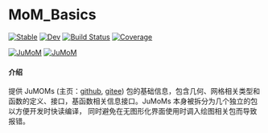# MoM_Basics

[![Stable](https://img.shields.io/badge/docs-stable-blue.svg)](https://deltaeecs.github.io/MoM_Basics.jl/)
[![Dev](https://img.shields.io/badge/docs-dev-blue.svg)](https://deltaeecs.github.io/MoM_Basics.jl/dev/)
[![Build Status](https://github.com/deltaeecs/MoM_Basics.jl/actions/workflows/CI.yml/badge.svg?branch=master)](https://github.com/deltaeecs/MoM_Basics.jl/actions/workflows/CI.yml?query=branch%3Amaster)
[![Coverage](https://codecov.io/gh/deltaeecs/MoM_Basics.jl/branch/master/graph/badge.svg)](https://codecov.io/gh/deltaeecs/MoM_Basics.jl)

[![JuMoM](https://img.shields.io/badge/JuMoM-github-orange.svg)](https://github.com/deltaeecs/JuMoMs.git)
[![JuMoM](https://img.shields.io/badge/JuMoM-gitee-orange.svg)](https://gitee.com/deltaeecs/JuMoMs.git)


#### 介绍

提供 JuMOMs (主页：[github](https://github.com/deltaeecs/JuMoMs.git), [gitee](https://gitee.com/deltaeecs/JuMoMs.git)) 包的基础信息，包含几何、网格相关类型和函数的定义、接口，基函数相关信息接口。JuMoMs 本身被拆分为几个独立的包以方便开发时快读编译， 同时避免在无图形化界面使用时调入绘图相关包而导致报错。